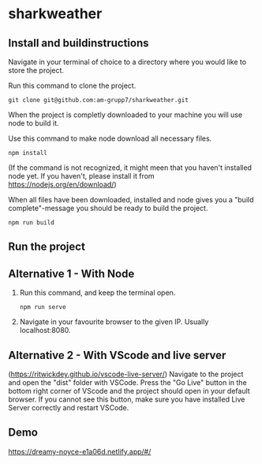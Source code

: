 # sharkweather

## Install and buildinstructions

Navigate in your terminal of choice to a directory where you would like to store the project. 

Run this command to clone the project.
```
git clone git@github.com:am-grupp7/sharkweather.git
```
When the project is completly downloaded to your machine you will use node to build it. 

Use this command to make node download all necessary files.
```
npm install
```
(If the command is not recognized, it might meen that you haven't installed node yet. If you haven't, please install it from https://nodejs.org/en/download/)

When all files have been downloaded, installed and node gives you a "build complete"-message you should be ready to build the project.

```
npm run build
```

## Run the project

## Alternative 1 - With Node

1. Run this command, and keep the terminal open.

    ```
    npm run serve
    ```

2. Navigate in your favourite browser to the given IP. Usually localhost:8080.

## Alternative 2 - With VScode and live server
(<https://ritwickdey.github.io/vscode-live-server/>)
Navigate to the project and open the "dist" folder with VSCode.
Press the "Go Live" button in the bottom right corner of VScode and the project should open in your default browser. If you cannot see this button, make sure you have installed Live Server correctly and restart VSCode.

## Demo

https://dreamy-noyce-e1a06d.netlify.app/#/
